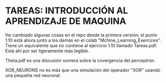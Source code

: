 # TAREAS: INTRODUCCIÓN AL APRENDIZAJE DE MAQUINA 

He cambiado algunas cosas en el repo desde la primera versión; el punto 1.10 está ahora junto a los demás en el colab "Mchine_Learning_Exercices". Tiene un equivalente que no contiene al ejercicio 1.10 llamado Tareas.pdf. Está ahí por ser ligeramente más legible.

Theta.pdf es una discusión somera sobre la covergencia del perceptrón.

XOR_NEURONS no es más que una simulación del operador "XOR" usando una pequeña red neuronal.
